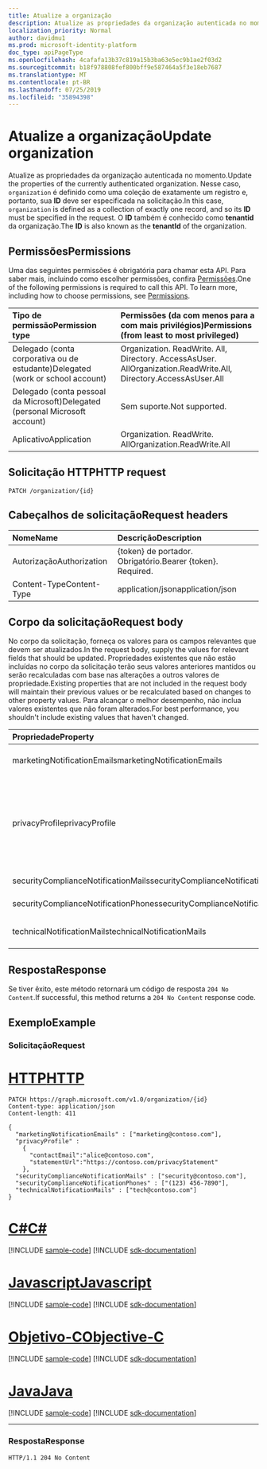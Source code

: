 ```yaml
---
title: Atualize a organização
description: Atualize as propriedades da organização autenticada no momento.
localization_priority: Normal
author: davidmu1
ms.prod: microsoft-identity-platform
doc_type: apiPageType
ms.openlocfilehash: 4cafafa13b37c819a15b3ba63e5ec9b1ae2f03d2
ms.sourcegitcommit: b18f978808fef800bff9e587464a5f3e18eb7687
ms.translationtype: MT
ms.contentlocale: pt-BR
ms.lasthandoff: 07/25/2019
ms.locfileid: "35894398"
---
```

# <a name="update-organization"></a><span data-ttu-id="d8840-103">Atualize a organização</span><span class="sxs-lookup"><span data-stu-id="d8840-103">Update organization</span></span>

<span data-ttu-id="d8840-104">Atualize as propriedades da organização autenticada no momento.</span><span class="sxs-lookup"><span data-stu-id="d8840-104">Update the properties of the currently authenticated organization.</span></span> <span data-ttu-id="d8840-105">Nesse caso, `organization` é definido como uma coleção de exatamente um registro e, portanto, sua **ID** deve ser especificada na solicitação.</span><span class="sxs-lookup"><span data-stu-id="d8840-105">In this case, `organization` is defined as a collection of exactly one record, and so its **ID** must be specified in the request.</span></span>  <span data-ttu-id="d8840-106">O **ID** também é conhecido como **tenantid** da organização.</span><span class="sxs-lookup"><span data-stu-id="d8840-106">The **ID** is also known as the **tenantId** of the organization.</span></span>

## <a name="permissions"></a><span data-ttu-id="d8840-107">Permissões</span><span class="sxs-lookup"><span data-stu-id="d8840-107">Permissions</span></span>

<span data-ttu-id="d8840-p102">Uma das seguintes permissões é obrigatória para chamar esta API. Para saber mais, incluindo como escolher permissões, confira [Permissões](/graph/permissions-reference).</span><span class="sxs-lookup"><span data-stu-id="d8840-p102">One of the following permissions is required to call this API. To learn more, including how to choose permissions, see [Permissions](/graph/permissions-reference).</span></span>

|<span data-ttu-id="d8840-110">Tipo de permissão</span><span class="sxs-lookup"><span data-stu-id="d8840-110">Permission type</span></span> | <span data-ttu-id="d8840-111">Permissões (da com menos para a com mais privilégios)</span><span class="sxs-lookup"><span data-stu-id="d8840-111">Permissions (from least to most privileged)</span></span> |
|:--------------------|:---------------------------------------------------------|
|<span data-ttu-id="d8840-112">Delegado (conta corporativa ou de estudante)</span><span class="sxs-lookup"><span data-stu-id="d8840-112">Delegated (work or school account)</span></span> | <span data-ttu-id="d8840-113">Organization. ReadWrite. All, Directory. AccessAsUser. All</span><span class="sxs-lookup"><span data-stu-id="d8840-113">Organization.ReadWrite.All, Directory.AccessAsUser.All</span></span>    |
|<span data-ttu-id="d8840-114">Delegado (conta pessoal da Microsoft)</span><span class="sxs-lookup"><span data-stu-id="d8840-114">Delegated (personal Microsoft account)</span></span> | <span data-ttu-id="d8840-115">Sem suporte.</span><span class="sxs-lookup"><span data-stu-id="d8840-115">Not supported.</span></span>    |
|<span data-ttu-id="d8840-116">Aplicativo</span><span class="sxs-lookup"><span data-stu-id="d8840-116">Application</span></span> | <span data-ttu-id="d8840-117">Organization. ReadWrite. All</span><span class="sxs-lookup"><span data-stu-id="d8840-117">Organization.ReadWrite.All</span></span> |

## <a name="http-request"></a><span data-ttu-id="d8840-118">Solicitação HTTP</span><span class="sxs-lookup"><span data-stu-id="d8840-118">HTTP request</span></span>

<!-- { "blockType": "ignored" } -->

```http
PATCH /organization/{id}
```

## <a name="request-headers"></a><span data-ttu-id="d8840-119">Cabeçalhos de solicitação</span><span class="sxs-lookup"><span data-stu-id="d8840-119">Request headers</span></span>

| <span data-ttu-id="d8840-120">Nome</span><span class="sxs-lookup"><span data-stu-id="d8840-120">Name</span></span>       | <span data-ttu-id="d8840-121">Descrição</span><span class="sxs-lookup"><span data-stu-id="d8840-121">Description</span></span>|
|:-----------|:----------|
| <span data-ttu-id="d8840-122">Autorização</span><span class="sxs-lookup"><span data-stu-id="d8840-122">Authorization</span></span>  | <span data-ttu-id="d8840-p103">{token} de portador. Obrigatório.</span><span class="sxs-lookup"><span data-stu-id="d8840-p103">Bearer {token}. Required.</span></span> |
| <span data-ttu-id="d8840-125">Content-Type</span><span class="sxs-lookup"><span data-stu-id="d8840-125">Content-Type</span></span>   | <span data-ttu-id="d8840-126">application/json</span><span class="sxs-lookup"><span data-stu-id="d8840-126">application/json</span></span> |

## <a name="request-body"></a><span data-ttu-id="d8840-127">Corpo da solicitação</span><span class="sxs-lookup"><span data-stu-id="d8840-127">Request body</span></span>

<span data-ttu-id="d8840-128">No corpo da solicitação, forneça os valores para os campos relevantes que devem ser atualizados.</span><span class="sxs-lookup"><span data-stu-id="d8840-128">In the request body, supply the values for relevant fields that should be updated.</span></span> <span data-ttu-id="d8840-129">Propriedades existentes que não estão incluídas no corpo da solicitação terão seus valores anteriores mantidos ou serão recalculadas com base nas alterações a outros valores de propriedade.</span><span class="sxs-lookup"><span data-stu-id="d8840-129">Existing properties that are not included in the request body will maintain their previous values or be recalculated based on changes to other property values.</span></span> <span data-ttu-id="d8840-130">Para alcançar o melhor desempenho, não inclua valores existentes que não foram alterados.</span><span class="sxs-lookup"><span data-stu-id="d8840-130">For best performance, you shouldn't include existing values that haven't changed.</span></span>

| <span data-ttu-id="d8840-131">Propriedade</span><span class="sxs-lookup"><span data-stu-id="d8840-131">Property</span></span>     | <span data-ttu-id="d8840-132">Tipo</span><span class="sxs-lookup"><span data-stu-id="d8840-132">Type</span></span>   |<span data-ttu-id="d8840-133">Descrição</span><span class="sxs-lookup"><span data-stu-id="d8840-133">Description</span></span>|
|:---------------|:--------|:----------|
|<span data-ttu-id="d8840-134">marketingNotificationEmails</span><span class="sxs-lookup"><span data-stu-id="d8840-134">marketingNotificationEmails</span></span>|<span data-ttu-id="d8840-135">Coleção de cadeias de caracteres</span><span class="sxs-lookup"><span data-stu-id="d8840-135">String collection</span></span>|                                        <span data-ttu-id="d8840-136">**Anotações**: não anulável.</span><span class="sxs-lookup"><span data-stu-id="d8840-136">**Notes**: not nullable.</span></span>            |
|<span data-ttu-id="d8840-137">privacyProfile</span><span class="sxs-lookup"><span data-stu-id="d8840-137">privacyProfile</span></span>|[<span data-ttu-id="d8840-138">privacyProfile</span><span class="sxs-lookup"><span data-stu-id="d8840-138">privacyProfile</span></span>](../resources/privacyprofile.md)|<span data-ttu-id="d8840-139">O perfil de privacidade de uma organização (definir statementUrl e contactEmail).</span><span class="sxs-lookup"><span data-stu-id="d8840-139">The privacy profile of an organization (set statementUrl and contactEmail).</span></span>            |
|<span data-ttu-id="d8840-140">securityComplianceNotificationMails</span><span class="sxs-lookup"><span data-stu-id="d8840-140">securityComplianceNotificationMails</span></span>|<span data-ttu-id="d8840-141">Coleção de cadeias de caracteres</span><span class="sxs-lookup"><span data-stu-id="d8840-141">String collection</span></span>||
|<span data-ttu-id="d8840-142">securityComplianceNotificationPhones</span><span class="sxs-lookup"><span data-stu-id="d8840-142">securityComplianceNotificationPhones</span></span>|<span data-ttu-id="d8840-143">Coleção de cadeia de caracteres</span><span class="sxs-lookup"><span data-stu-id="d8840-143">String collection</span></span>||
|<span data-ttu-id="d8840-144">technicalNotificationMails</span><span class="sxs-lookup"><span data-stu-id="d8840-144">technicalNotificationMails</span></span>|<span data-ttu-id="d8840-145">Coleção de cadeias de caracteres</span><span class="sxs-lookup"><span data-stu-id="d8840-145">String collection</span></span>|                                        <span data-ttu-id="d8840-146">**Anotações**: não anulável.</span><span class="sxs-lookup"><span data-stu-id="d8840-146">**Notes**: not nullable.</span></span>            |

## <a name="response"></a><span data-ttu-id="d8840-147">Resposta</span><span class="sxs-lookup"><span data-stu-id="d8840-147">Response</span></span>

<span data-ttu-id="d8840-148">Se tiver êxito, este método retornará um código de resposta `204 No Content`.</span><span class="sxs-lookup"><span data-stu-id="d8840-148">If successful, this method returns a `204 No Content` response code.</span></span>

## <a name="example"></a><span data-ttu-id="d8840-149">Exemplo</span><span class="sxs-lookup"><span data-stu-id="d8840-149">Example</span></span>

### <a name="request"></a><span data-ttu-id="d8840-150">Solicitação</span><span class="sxs-lookup"><span data-stu-id="d8840-150">Request</span></span>


# <a name="httptabhttp"></a>[<span data-ttu-id="d8840-151">HTTP</span><span class="sxs-lookup"><span data-stu-id="d8840-151">HTTP</span></span>](#tab/http)
<!-- {
  "blockType": "request",
  "name": "update_organization"
}-->

```http
PATCH https://graph.microsoft.com/v1.0/organization/{id}
Content-type: application/json
Content-length: 411

{
  "marketingNotificationEmails" : ["marketing@contoso.com"],
  "privacyProfile" :
    {
      "contactEmail":"alice@contoso.com",
      "statementUrl":"https://contoso.com/privacyStatement"
    },
  "securityComplianceNotificationMails" : ["security@contoso.com"],
  "securityComplianceNotificationPhones" : ["(123) 456-7890"],
  "technicalNotificationMails" : ["tech@contoso.com"]
}
```
# <a name="ctabcsharp"></a>[<span data-ttu-id="d8840-152">C#</span><span class="sxs-lookup"><span data-stu-id="d8840-152">C#</span></span>](#tab/csharp)
[!INCLUDE [sample-code](../includes/snippets/csharp/update-organization-csharp-snippets.md)]
[!INCLUDE [sdk-documentation](../includes/snippets/snippets-sdk-documentation-link.md)]

# <a name="javascripttabjavascript"></a>[<span data-ttu-id="d8840-153">Javascript</span><span class="sxs-lookup"><span data-stu-id="d8840-153">Javascript</span></span>](#tab/javascript)
[!INCLUDE [sample-code](../includes/snippets/javascript/update-organization-javascript-snippets.md)]
[!INCLUDE [sdk-documentation](../includes/snippets/snippets-sdk-documentation-link.md)]

# <a name="objective-ctabobjc"></a>[<span data-ttu-id="d8840-154">Objetivo-C</span><span class="sxs-lookup"><span data-stu-id="d8840-154">Objective-C</span></span>](#tab/objc)
[!INCLUDE [sample-code](../includes/snippets/objc/update-organization-objc-snippets.md)]
[!INCLUDE [sdk-documentation](../includes/snippets/snippets-sdk-documentation-link.md)]

# <a name="javatabjava"></a>[<span data-ttu-id="d8840-155">Java</span><span class="sxs-lookup"><span data-stu-id="d8840-155">Java</span></span>](#tab/java)
[!INCLUDE [sample-code](../includes/snippets/java/update-organization-java-snippets.md)]
[!INCLUDE [sdk-documentation](../includes/snippets/snippets-sdk-documentation-link.md)]

---


### <a name="response"></a><span data-ttu-id="d8840-156">Resposta</span><span class="sxs-lookup"><span data-stu-id="d8840-156">Response</span></span>

<!-- {
  "blockType": "response",
  "truncated": true,
  "@odata.type": "microsoft.graph.organization"
} -->

```http
HTTP/1.1 204 No Content
```

<!-- uuid: 8fcb5dbc-d5aa-4681-8e31-b001d5168d79
2015-10-25 14:57:30 UTC -->
<!-- {
  "type": "#page.annotation",
  "description": "Update organization",
  "keywords": "",
  "section": "documentation",
  "tocPath": "",
  "suppressions": [
  ]
}-->
